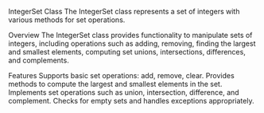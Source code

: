 IntegerSet Class
The IntegerSet class represents a set of integers with various methods for set operations.

Overview
The IntegerSet class provides functionality to manipulate sets of integers, including operations such as adding, removing, finding the largest and smallest elements, computing set unions, intersections, differences, and complements.

Features
Supports basic set operations: add, remove, clear.
Provides methods to compute the largest and smallest elements in the set.
Implements set operations such as union, intersection, difference, and complement.
Checks for empty sets and handles exceptions appropriately.
